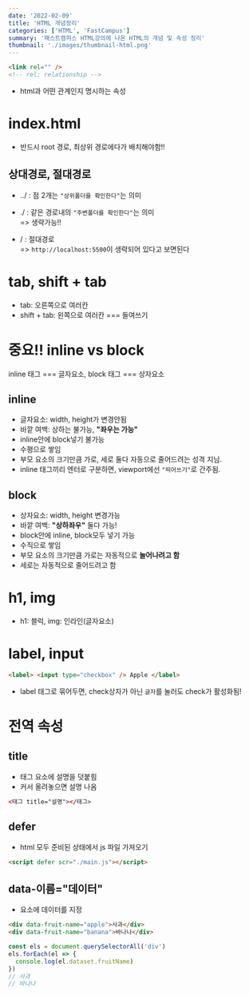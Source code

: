 ```yaml
---
date: '2022-02-09'
title: 'HTML 개념정리'
categories: ['HTML', 'FastCampus']
summary: '패스트캠퍼스 HTML강의에 나온 HTML의 개념 및 속성 정리'
thumbnail: './images/thumbnail-html.png'
---
```


```html
<link rel="" />
<!-- rel: relationship -->
```

- html과 어떤 관계인지 명시하는 속성

# index.html

- 반드시 root 경로, 최상위 경로에다가 배치해야함!!

## 상대경로, 절대경로

- ../ : 점 2개는 `"상위폴더를 확인한다"`는 의미

- ./ : 같은 경로내의 `"주변폴더를 확인한다"`는 의미  
  => 생략가능!!

- / : 절대경로  
  => `http://localhost:5500`이 생략되어 있다고 보면된다

# tab, shift + tab

- tab: 오른쪽으로 여러칸
- shift + tab: 왼쪽으로 여러칸 === 들여쓰기

# 중요!! inline vs block

inline 태그 === 글자요소, block 태그 === 상자요소

## inline

- 글자요소: width, height가 변경안됨
- 바깥 여백: 상하는 불가능, **"좌우는 가능"**
- inline안에 block넣기 불가능
- 수평으로 쌓임
- 부모 요소의 크기만큼 가로, 세로 둘다 자동으로 줄어드려는 성격 지님.
- inline 태그끼리 엔터로 구분하면, viewport에선 `"띄어쓰기"`로 간주됨.

## block

- 상자요소: width, height 변경가능
- 바깥 여백: **"상하좌우"** 둘다 가능!
- block안에 inline, block모두 넣기 가능
- 수직으로 쌓임
- 부모 요소의 크기만큼 가로는 자동적으로 **늘어나려고 함**
- 세로는 자동적으로 줄어드려고 함

# h1, img

- h1: 블럭, img: 인라인(글자요소)

# label, input

```html
<label> <input type="checkbox" /> Apple </label>
```

- label 태그로 묶어두면, check상자가 아닌 `글자`를 눌러도 check가 활성화됨!

# 전역 속성

## title

- 태그 요소에 설명을 덧붙힘
- 커서 올려놓으면 설명 나옴

```html
<태그 title="설명"></태그>
```

## defer

- html 모두 준비된 상태에서 js 파일 가져오기

```html
<script defer scr="./main.js"></script>
```

## data-이름="데이터"

- 요소에 데이터를 지정

```html
<div data-fruit-name="apple">사과</div>
<div data-fruit-name="banana">바나나</div>
```

```js
const els = document.querySelectorAll('div')
els.forEach(el => {
  console.log(el.dataset.fruitName)
})
// 사과
// 바나나
```
